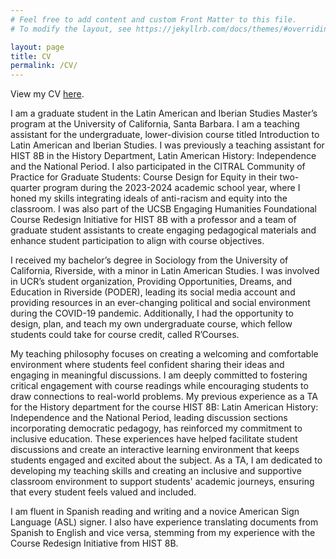 ```yaml
---
# Feel free to add content and custom Front Matter to this file.
# To modify the layout, see https://jekyllrb.com/docs/themes/#overriding-theme-defaults

layout: page
title: CV
permalink: /CV/
---
```

View my CV [here](https://docs.google.com/document/d/1dGnEyww8Jf2GfFzap0LkjCyaIRGsCMblpnX_i5tkRvg/edit?usp=sharing).

I am a graduate student in the Latin American and Iberian Studies Master’s program at the University of California, Santa Barbara. I am a teaching assistant for the undergraduate, lower-division course titled Introduction to Latin American and Iberian Studies. I was previously a teaching assistant for HIST 8B in the History Department, Latin American History: Independence and the National Period. I also participated in the CITRAL Community of Practice for Graduate Students: Course Design for Equity in their two-quarter program during the 2023-2024 academic school year, where I honed my skills integrating ideals of anti-racism and equity into the classroom. I was also part of the UCSB Engaging Humanities Foundational Course Redesign Initiative for HIST 8B with a professor and a team of graduate student assistants to create engaging pedagogical materials and enhance student participation to align with course objectives.

I received my bachelor’s degree in Sociology from the University of California, Riverside, with a minor in Latin American Studies. I was involved in UCR’s student organization, Providing Opportunities, Dreams, and Education in Riverside (PODER), leading its social media account and providing resources in an ever-changing political and social environment during the COVID-19 pandemic. Additionally, I had the opportunity to design, plan, and teach my own undergraduate course, which fellow students could take for course credit, called R’Courses.

My teaching philosophy focuses on creating a welcoming and comfortable environment where students feel confident sharing their ideas and engaging in meaningful discussions. I am deeply committed to fostering critical engagement with course readings while encouraging students to draw connections to real-world problems. My previous experience as a TA for the History department for the course HIST 8B: Latin American History: Independence and the National Period, leading discussion sections incorporating democratic pedagogy, has reinforced my commitment to inclusive education. These experiences have helped facilitate student discussions and create an interactive learning environment that keeps students engaged and excited about the subject. As a TA, I am dedicated to developing my teaching skills and creating an inclusive and supportive classroom environment to support students' academic journeys, ensuring that every student feels valued and included. 

I am fluent in Spanish reading and writing and a novice American Sign Language (ASL) signer. I also have experience translating documents from Spanish to English and vice versa, stemming from my experience with the Course Redesign Initiative from HIST 8B.
